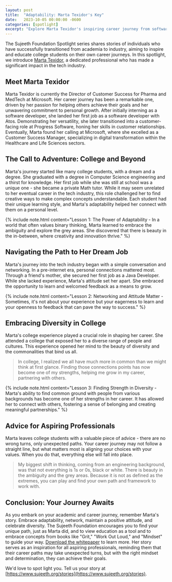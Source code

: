 ```yaml
---
layout: post
title:  "Adaptability: Marta Texidor's Key"
date:   2023-10-05 00:00:00 -0600
categories: [spotlight]
excerpt: "Explore Marta Texidor's inspiring career journey from software developer to Director of Customer Success at Microsoft. Learn how adaptability, networking, and a positive attitude helped her succeed. Discover practical tips for students on embracing diversity, finding common ground, and navigating their career paths effectively."
---
```

The Sujeeth Foundation Spotlight series shares stories of individuals who have successfully transitioned from academia to industry, aiming to inspire and educate college students on their own career journeys. In this spotlight, we introduce [Marta Texidor](https://www.linkedin.com/in/martatexidor/), a dedicated professional who has made a significant impact in the tech industry.

## Meet Marta Texidor
Marta Texidor is currently the Director of Customer Success for Pharma and MedTech at Microsoft. Her career journey has been a remarkable one, driven by her passion for helping others achieve their goals and her unwavering commitment to personal growth. After initially interning as a software developer, she landed her first job as a software developer with Atos. Demonstrating her versatility, she later transitioned into a customer-facing role at Progress Software, honing her skills in customer relationships. Eventually, Marta found her calling at Microsoft, where she excelled as a Customer Success Manager, specializing in digital transformation within the Healthcare and Life Sciences sectors.

## The Call to Adventure: College and Beyond
Marta's journey started like many college students, with a dream and a degree. She graduated with a degree in Computer Science engineering and a thirst for knowledge. Her first job while she was still at school was a unique one - she became a private Math tutor. While it may seem unrelated to her eventual career in the tech industry, this role challenged her to find creative ways to make complex concepts understandable. Each student had their unique learning style, and Marta's adaptability helped her connect with them on a personal level. 

{% include note.html content="Lesson 1: The Power of Adaptability - In a world that often values binary thinking, Marta learned to embrace the ambiguity and explore the grey areas. She discovered that there is beauty in the in-between, where creativity and innovation thrive." %}

## Navigating the Path to Her Dream Job
Marta's journey into the tech industry began with a simple conversation and networking. In a pre-internet era, personal connections mattered most. Through a friend's mother, she secured her first job as a Java Developer. While she lacked experience, Marta's attitude set her apart. She embraced the opportunity to learn and welcomed feedback as a means to grow.

{% include note.html content="Lesson 2: Networking and Attitude Matter - Sometimes, it's not about your experience but your eagerness to learn and your openness to feedback that can pave the way to success." %}

## Embracing Diversity in College
Marta's college experience played a crucial role in shaping her career. She attended a college that exposed her to a diverse range of people and cultures. This experience opened her mind to the beauty of diversity and the commonalities that bind us all.

> In college, I realized we all have much more in common than we might think at first glance. Finding those connections points has now become one of my strengths, helping me grow in my career, partnering with others.

{% include note.html content="Lesson 3: Finding Strength in Diversity - Marta's ability to find common ground with people from various backgrounds has become one of her strengths in her career. It has allowed her to connect with others, fostering a sense of belonging and creating meaningful partnerships." %}

## Advice for Aspiring Professionals
Marta leaves college students with a valuable piece of advice - there are no wrong turns, only unexpected paths. Your career journey may not follow a straight line, but what matters most is aligning your choices with your values. When you do that, everything else will fall into place.

> My biggest shift in thinking, coming from an engineering background, was that not everything is 1s or 0s, black or white. There is beauty in the ambiguity and the grey areas. Because it is not as defined as the extremes, you can play and find your own path and framework to work with.

## Conclusion: Your Journey Awaits
As you embark on your academic and career journey, remember Marta's story. Embrace adaptability, network, maintain a positive attitude, and celebrate diversity. The Sujeeth Foundation encourages you to find your unique path, just as Marta did, and to view education as a tool and to embrace concepts from books like "Grit," "Work Out Loud," and "Mindset" to guide your way. [Download the whitepaper](https://portal.sujeeth.org/#whitepaper) to learn more. Her story serves as an inspiration for all aspiring professionals, reminding them that their career paths may take unexpected turns, but with the right mindset and determination, they can achieve their goals.

We'd love to spot light you.  Tell us your story at [https://www.sujeeth.org/stories](https://www.sujeeth.org/stories).
